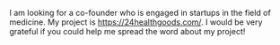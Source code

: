 I am looking for a co-founder who is engaged in startups in the field of medicine. My project is https://24healthgoods.com/. I would be very grateful if you could help me spread the word about my project!
